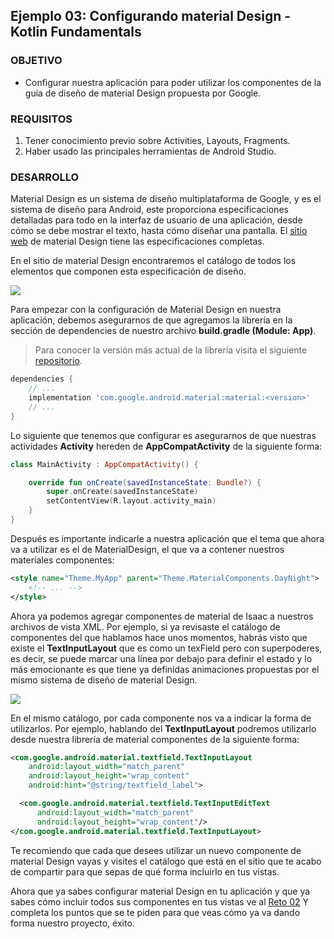 ## Ejemplo 03: Configurando material Design - Kotlin Fundamentals

### OBJETIVO

- Configurar nuestra aplicación para poder utilizar los componentes de la guía de diseño de material Design propuesta por Google.

### REQUISITOS

1. Tener conocimiento previo sobre Activities, Layouts, Fragments.
2. Haber usado las principales herramientas de Android Studio.

### DESARROLLO

Material Design es un sistema de diseño multiplataforma de Google, y es el sistema de diseño para Android, este proporciona especificaciones detalladas para todo en la interfaz de usuario de una aplicación, desde cómo se debe mostrar el texto, hasta cómo diseñar una pantalla. El [sitio web](https://material.io/) de material Design tiene las especificaciones completas.

En el sitio de material Design encontraremos el catálogo de todos los elementos que componen esta especificación de diseño.

![](https://github.com/beduExpert/B1-Kotlin-Intermedio/blob/master/Sesion-05/Ejemplo-03/Images/1.png)

Para empezar con la configuración de Material Design en nuestra aplicación, debemos asegurarnos de que agregamos la librería en la sección de dependencies de nuestro archivo **build.gradle (Module: App)**.

>Para conocer la versión más actual de la librería visita el siguiente [repositorio](https://mvnrepository.com/artifact/com.google.android.material/material).
```gradle
dependencies {
	// ...
	implementation 'com.google.android.material:material:<version>'
	// ...
}
```
Lo siguiente que tenemos que configurar es asegurarnos de que nuestras actividades **Activity** hereden de **AppCompatActivity** de la siguiente forma:

```kotlin
class MainActivity : AppCompatActivity() {

    override fun onCreate(savedInstanceState: Bundle?) {
        super.onCreate(savedInstanceState)
        setContentView(R.layout.activity_main)
    }
}
```
Después es importante indicarle a nuestra aplicación que el tema que ahora va a utilizar es el de MaterialDesign, el que va a contener nuestros materiales componentes:
```XML
<style name="Theme.MyApp" parent="Theme.MaterialComponents.DayNight">
    <!-- ... -->
</style>
```
Ahora ya podemos agregar componentes de material de Isaac a nuestros archivos de vista XML. Por ejemplo, si ya revisaste el catálogo de componentes del que hablamos hace unos momentos, habrás visto que existe el **TextInputLayout** que es como un texField pero con superpoderes, es decir, se puede marcar una línea por debajo para definir el estado y lo más emocionante es que tiene ya definidas animaciones propuestas por el mismo sistema de diseño de material Design.

![](https://github.com/beduExpert/B1-Kotlin-Intermedio/blob/master/Sesion-05/Ejemplo-03/Images/2.png)

En el mismo catálogo, por cada componente nos va a indicar la forma de utilizarlos. Por ejemplo, hablando del **TextInputLayout** podremos utilizarlo desde nuestra librería de material componentes de la siguiente forma:

```XML
<com.google.android.material.textfield.TextInputLayout
    android:layout_width="match_parent"
    android:layout_height="wrap_content"
    android:hint="@string/textfield_label">

  <com.google.android.material.textfield.TextInputEditText
      android:layout_width="match_parent"
      android:layout_height="wrap_content"/>
</com.google.android.material.textfield.TextInputLayout>
```

Te recomiendo que cada que desees utilizar un nuevo componente de material Design vayas y visites el catálogo que está en el sitio que te acabo de compartir para que sepas de qué forma incluirlo en tus vistas. 

Ahora que ya sabes configurar material Design en tu aplicación y que ya sabes cómo incluir todos sus componentes en tus vistas ve al [Reto 02](/../../tree/master/Sesion-05/Reto-02/) Y completa los puntos que se te piden para que veas cómo ya va dando forma nuestro proyecto, éxito.
